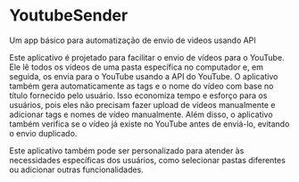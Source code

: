 # YoutubeSender
Um app básico para automatização de envio de videos usando API


Este aplicativo é projetado para facilitar o envio de vídeos para o YouTube. Ele lê todos os vídeos de uma pasta específica no computador e, em seguida, os envia para o YouTube usando a API do YouTube. O aplicativo também gera automaticamente as tags e o nome do vídeo com base no título fornecido pelo usuário. Isso economiza tempo e esforço para os usuários, pois eles não precisam fazer upload de vídeos manualmente e adicionar tags e nomes de vídeo manualmente. Além disso, o aplicativo também verifica se o vídeo já existe no YouTube antes de enviá-lo, evitando o envio duplicado.

Este aplicativo também pode ser personalizado para atender às necessidades específicas dos usuários, como selecionar pastas diferentes ou adicionar outras funcionalidades.
